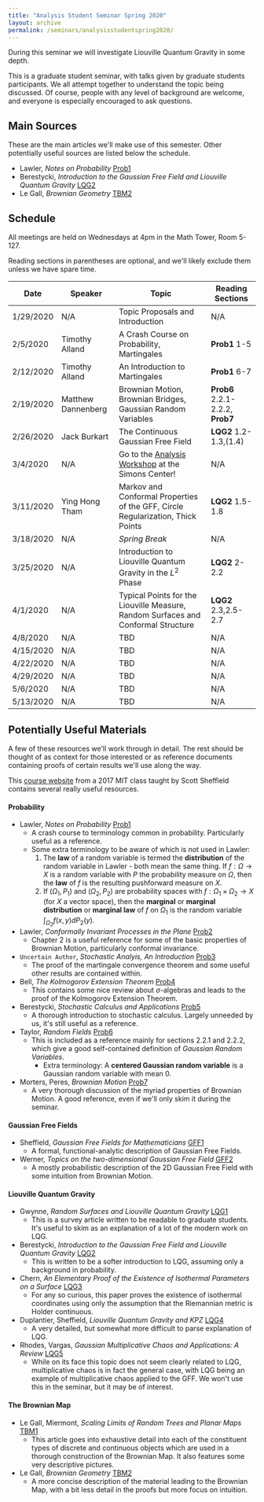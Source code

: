 ```yaml
---
title: "Analysis Student Seminar Spring 2020"
layout: archive
permalink: /seminars/analysisstudentspring2020/
---
```


During this seminar we will investigate Liouville Quantum Gravity in some depth.  

This is a graduate student seminar, with talks given by graduate students participants.  We all attempt together to understand the topic being discussed.  Of course, people with any level of background are welcome, and everyone is especially encouraged to ask questions.

## Main Sources

These are the main articles we'll make use of this semester.  Other potentially useful sources are listed below the schedule.

  * Lawler, _Notes on Probability_ [Prob1](http://www.math.uchicago.edu/~lawler/probnotes.pdf)
  * Berestycki, _Introduction to the Gaussian Free Field and Liouville Quantum Gravity_ [LQG2](http://www.statslab.cam.ac.uk/~beresty/Articles/oxford4.pdf)
  * Le Gall, _Brownian Geometry_ [TBM2](https://link.springer.com/article/10.1007/s11537-019-1821-7)

## Schedule

All meetings are held on Wednesdays at 4pm in the Math Tower, Room 5-127.

Reading sections in parentheses are optional, and we'll likely exclude them unless we have spare time.

| Date   | Speaker   | Topic      | Reading Sections |
| ----- | -------------------- | ------------------------------------------------------------ | -------------- |
| 1/29/2020  | N/A    | Topic Proposals and Introduction | N/A |
| 2/5/2020   | Timothy Alland    | A Crash Course on Probability, Martingales | **Prob1** 1-5 |
| 2/12/2020  | Timothy Alland    | An Introduction to Martingales | **Prob1** 6-7 |
| 2/19/2020  | Matthew Dannenberg    | Brownian Motion, Brownian Bridges, Gaussian Random Variables | **Prob6** 2.2.1-2.2.2, **Prob7** |
| 2/26/2020  | Jack Burkart    | The Continuous Gaussian Free Field | **LQG2** 1.2-1.3,(1.4) |
| 3/4/2020   | N/A    | Go to the [Analysis Workshop](http://scgp.stonybrook.edu/archives/29488) at the Simons Center! | N/A |
| 3/11/2020  | Ying Hong Tham    | Markov and Conformal Properties of the GFF, Circle Regularization, Thick Points | **LQG2** 1.5-1.8 |
| 3/18/2020  | N/A    | _Spring Break_ | N/A |
| 3/25/2020  | N/A    | Introduction to Liouville Quantum Gravity in the $L^2$ Phase | **LQG2** 2-2.2 |
| 4/1/2020   | N/A    | Typical Points for the Liouville Measure, Random Surfaces and Conformal Structure | **LQG2** 2.3,2.5-2.7 |
| 4/8/2020   | N/A    | TBD | N/A |
| 4/15/2020  | N/A    | TBD | N/A |
| 4/22/2020  | N/A    | TBD | N/A |
| 4/29/2020  | N/A    | TBD | N/A |
| 5/6/2020   | N/A    | TBD | N/A |
| 5/13/2020  | N/A    | TBD | N/A |


## Potentially Useful Materials

A few of these resources we'll work through in detail.  The rest should be thought of as context for those interested or as reference documents containing proofs of certain results we'll use along the way.

This [course website](http://math.mit.edu/~sheffield/fall2017math177.html) from a 2017 MIT class taught by Scott Sheffield contains several really useful resources.

#### Probability

  * Lawler, _Notes on Probability_ [Prob1](http://www.math.uchicago.edu/~lawler/probnotes.pdf)
    * A crash course to terminology common in probability.  Particularly useful as a reference.
    * Some extra terminology to be aware of which is not used in Lawler:
      1. The **law** of a random variable is termed the **distribution** of the random variable in Lawler - both mean the same thing.  If $f: \Omega \to X$ is a random variable with $P$ the probability measure on $\Omega$, then the **law** of $f$ is the resulting pushforward measure on $X$.
      2. If $(\Omega_1, P_1)$ and $(\Omega_2, P_2)$ are probability spaces with $f: \Omega_1 \times \Omega_2 \to X$ (for $X$ a vector space), then the **marginal** or **marginal distribution** or **marginal law** of $f$ on $\Omega_1$ is the random variable $\int_{\Omega_2} f(x,y) dP_2(y)$.
  * Lawler, _Conformally Invariant Processes in the Plane_ [Prob2](http://users.ictp.it/~pub_off/lectures/lns017/Lawler/Lawler.pdf)
    * Chapter 2 is a useful reference for some of the basic properties of Brownian Motion, particularly conformal invariance.
  * `Uncertain Author`, _Stochastic Analyis, An Introduction_ [Prob3](http://math.tkk.fi/teaching/stokanal/lecture3.pdf)
    * The proof of the martingale convergence theorem and some useful other results are contained within.
  * Bell, _The Kolmogorov Extension Theorem_ [Prob4](http://individual.utoronto.ca/jordanbell/notes/kolmogorov.pdf)
    * This contains some nice review about $\sigma$-algebras and leads to the proof of the Kolmogorov Extension Theorem.
  * Berestycki, _Stochastic Calculus and Applications_ [Prob5](http://www.statslab.cam.ac.uk/~beresty/teach/sc3.pdf)
    * A thorough introduction to stochastic calculus.  Largely unneeded by us, it's still useful as a reference.
  * Taylor, _Random Fields_ [Prob6](http://statweb.stanford.edu/~jtaylo/courses/stats352/notes/random_fields.pdf)
    * This is included as a reference mainly for sections 2.2.1 and 2.2.2, which give a good self-contained definition of _Gaussian Random Variables_.
      * Extra terminology: A **centered Gaussian random variable** is a Gaussian random variable with mean 0.
  * Morters, Peres, _Brownian Motion_ [Prob7](stat.berkeley.edu/~aldous/205B/bmbook.pdf)
    * A very thorough discussion of the myriad properties of Brownian Motion.  A good reference, even if we'll only skim it during the seminar.

#### Gaussian Free Fields

  * Sheffield, _Gaussian Free Fields for Mathematicians_ [GFF1](https://arxiv.org/abs/math/0312099)
    * A formal, functional-analytic description of Gaussian Free Fields.
  * Werner, _Topics on the two-dimensional Gaussian Free Field_ [GFF2](https://pdfs.semanticscholar.org/2607/b47d11a2b1758063795bb33348d9f963011d.pdf)
    * A mostly probabilistic description of the 2D Gaussian Free Field with some intuition from Brownian Motion.

#### Liouville Quantum Gravity

  * Gwynne, _Random Surfaces and Liouville Quantum Gravity_ [LQG1](https://arxiv.org/abs/1908.05573)
    * This is a survey article written to be readable to graduate students.  It's useful to skim as an explanation of a lot of the modern work on LQG.
  * Berestycki, _Introduction to the Gaussian Free Field and Liouville Quantum Gravity_ [LQG2](http://www.statslab.cam.ac.uk/~beresty/Articles/oxford4.pdf)
    * This is written to be a softer introduction to LQG, assuming only a background in probability.
  * Chern, _An Elementary Proof of the Existence of Isothermal Parameters on a Surface_ [LQG3](https://www.jstor.org/stable/2032933)
    * For any so curious, this paper proves the existence of isothermal coordinates using only the assumption that the Riemannian metric is Holder continuous.
  * Duplantier, Sheffield, _Liouville Quantum Gravity and KPZ_ [LQG4](https://arxiv.org/abs/0808.1560)
    * A very detailed, but somewhat more difficult to parse explanation of LQG.
  * Rhodes, Vargas, _Gaussian Multiplicative Chaos and Applications: A Review_ [LQG5](https://arxiv.org/abs/1305.6221)
    * While on its face this topic does not seem clearly related to LQG, multiplicative chaos is in fact the general case, with LQG being an example of multiplicative chaos applied to the GFF.  We won't use this in the seminar, but it may be of interest.

#### The Brownian Map

  * Le Gall, Miermont, _Scaling Limits of Random Trees and Planar Maps_ [TBM1](https://arxiv.org/abs/1101.4856)
    * This article goes into exhaustive detail into each of the constituent types of discrete and continuous objects which are used in a thorough construction of the Brownian Map.  It also features some very descriptive pictures.
  * Le Gall, _Brownian Geometry_ [TBM2](https://link.springer.com/article/10.1007/s11537-019-1821-7)
    * A more concise description of the material leading to the Brownian Map, with a bit less detail in the proofs but more focus on intuition.
  

